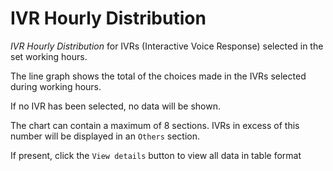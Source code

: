 # IVR Hourly Distribution

*IVR Hourly Distribution* for IVRs (Interactive Voice Response)
selected in the set working hours.

The line graph shows the total of the choices made in the IVRs
selected during working hours.

If no IVR has been selected, no data will be shown.

The chart can contain a maximum of 8 sections. IVRs in excess of this
number will be displayed in an ``Others`` section.

If present, click the ``View details`` button to view
all data in table format
